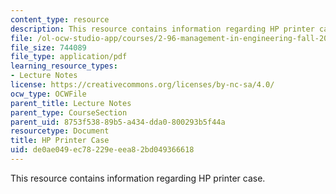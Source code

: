 ```yaml
---
content_type: resource
description: This resource contains information regarding HP printer case.
file: /ol-ocw-studio-app/courses/2-96-management-in-engineering-fall-2012/de0ae049ec78229eeea82bd049366618_MIT2_96F12_lec19.pdf
file_size: 744089
file_type: application/pdf
learning_resource_types:
- Lecture Notes
license: https://creativecommons.org/licenses/by-nc-sa/4.0/
ocw_type: OCWFile
parent_title: Lecture Notes
parent_type: CourseSection
parent_uid: 8753f538-89b5-a434-dda0-800293b5f44a
resourcetype: Document
title: HP Printer Case
uid: de0ae049-ec78-229e-eea8-2bd049366618
---
```

This resource contains information regarding HP printer case.